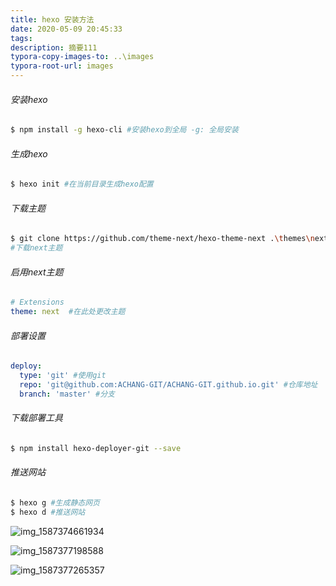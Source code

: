 ```yaml
---
title: hexo 安装方法
date: 2020-05-09 20:45:33
tags:
description: 摘要111
typora-copy-images-to: ..\images
typora-root-url: images
---
```


###### 安装hexo 

```bash
$ npm install -g hexo-cli #安装hexo到全局 -g: 全局安装
```
###### 生成hexo
```bash
$ hexo init #在当前目录生成hexo配置
```
###### 下载主题
```bash
$ git clone https://github.com/theme-next/hexo-theme-next .\themes\next
#下载next主题
```
###### 启用next主题
```yaml
# Extensions
theme: next  #在此处更改主题
```
###### 部署设置
```yaml
deploy:
  type: 'git' #使用git
  repo: 'git@github.com:ACHANG-GIT/ACHANG-GIT.github.io.git' #仓库地址
  branch: 'master' #分支
```
###### 下载部署工具
```bash
$ npm install hexo-deployer-git --save
```
###### 推送网站
```bash
$ hexo g #生成静态网页
$ hexo d #推送网站
```

![img_1587374661934](/../../images/1.jpg)

![img_1587377198588](/../../images/img_1587377198588.jpg)

![img_1587377265357](/../../images/img_1587377265357.jpg)

